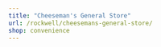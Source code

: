 ```yaml
---
title: "Cheeseman's General Store"
url: /rockwell/cheesemans-general-store/
shop: convenience
---
```

